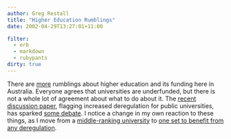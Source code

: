 ```yaml
---
author: Greg Restall
title: "Higher Education Rumblings"
date: 2002-04-29T13:27:01+11:00

filter:
  - erb
  - markdown
  - rubypants
dirty: true
---
```


<p>There are <a href="http://www.dest.gov.au/crossroads/pubs.htm">more</a> rumblings about higher education and its funding here in Australia.  Everyone agrees that universities are underfunded, but there is not a whole lot of agreement about what to do about it.  The <a href="http://www.dest.gov.au/crossroads/pubs.htm">recent discussion paper</a>, flagging increased deregulation for public universities, has sparked <a href="http://www.abc.net.au/rn/talks/lm/stories/s541198.htm">some debate</a>.  I notice a change in my own reaction to these things, as I move from a <a href="http://www.mq.edu.au/">middle-ranking university</a> to <a href="http://www.unimelb.edu.au/">one set to benefit from any deregulation</a>.</p>



